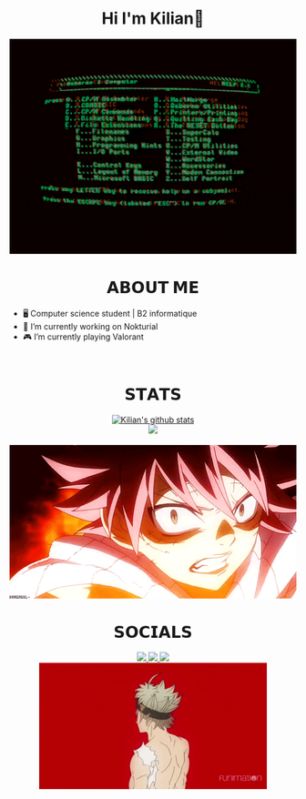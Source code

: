 <h1 align="center">  Hi I'm Kilian👋 </h1>

<div align="center">
  <img width="720" height="auto" src=img/EHil.gif>
</div>

<h1 align="center">𝗔𝗕𝗢𝗨𝗧 𝗠𝗘</h1>

<ul>
<li>  🖥️ Computer science student | B2 informatique </li>
<li>  🔭 I’m currently working on Nokturial </li>
<li>  🎮 I’m currently playing Valorant </li>

</ul>

<br>

<h1 align="center">𝗦𝗧𝗔𝗧𝗦</h1>
<div align="center">
  <a href="https://github.com/anuraghazra/github-readme-stats"><img width="540" height="auto" src="https://github-readme-stats.vercel.app/api?username=MounKilian&show_icons=true&include_all_commits=true&theme=github_dark&hide_border=true" alt="Kilian's github stats" class="left" /></a> 
</div>
<div align="center">
  <a href="https://github.com/anuraghazra/github-readme-stats"><img width="540" height="auto" src="https://github-readme-stats.vercel.app/api/top-langs/?username=MounKilian&layout=compact&theme=github_dark&hide_border=true" class="center" /></a>
</div>

<br>

<div align="center">
  <img width="720" height="auto" src=img/1khG.gif>
</div>

<h1 align="center">𝗦𝗢𝗖𝗜𝗔𝗟𝗦</h1>
<div align="center">
  <a href="https://www.linkedin.com/in/kilian-moun-37090b28b/">
  <img src="https://img.shields.io/badge/LinkedIn-0077B5?style=for-the-badge&logo=linkedin&logoColor=white" target="_blank" rel="noopener noreferrer">
  </a>
  <a href="https://github.com/MounKilian">
  <img src="https://img.shields.io/badge/-GitHub-181717?style=for-the-badge&logo=GitHub&logoColor=white'" target="_blank" rel="noopener noreferrer">
  </a>
  <a href="https://discord.gg" >
  <img src="https://img.shields.io/badge/Discord-7289DA?style=for-the-badge&logo=discord&logoColor=white" target="_blank" rel="noopener noreferrer">
  </a>
  <br>
  <img src=img/giphy.gif width="400" height="auto">
</div>
